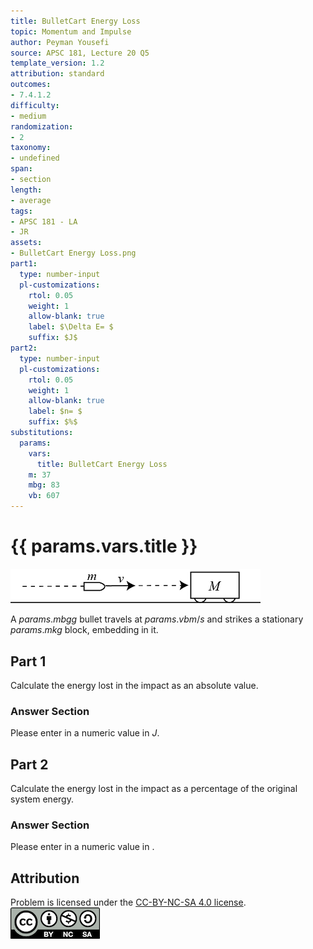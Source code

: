 ```yaml
---
title: BulletCart Energy Loss
topic: Momentum and Impulse
author: Peyman Yousefi
source: APSC 181, Lecture 20 Q5
template_version: 1.2
attribution: standard
outcomes:
- 7.4.1.2
difficulty:
- medium
randomization:
- 2
taxonomy:
- undefined
span:
- section
length:
- average
tags:
- APSC 181 - LA
- JR
assets:
- BulletCart Energy Loss.png
part1:
  type: number-input
  pl-customizations:
    rtol: 0.05
    weight: 1
    allow-blank: true
    label: $\Delta E= $
    suffix: $J$
part2:
  type: number-input
  pl-customizations:
    rtol: 0.05
    weight: 1
    allow-blank: true
    label: $n= $
    suffix: $%$
substitutions:
  params:
    vars:
      title: BulletCart Energy Loss
    m: 37
    mbg: 83
    vb: 607
---
```

# {{ params.vars.title }}
<img src="BulletCart Energy Loss.png" width=400>

A ${{params.mbg}} g$ bullet travels at ${{params.vb}} m/s$ and strikes a stationary ${{params.m}} kg$ block, embedding in it.

## Part 1

Calculate the energy lost in the impact as an absolute value.

### Answer Section

Please enter in a numeric value in $J$.

## Part 2

Calculate the energy lost in the impact as a percentage of the original system energy.

### Answer Section

Please enter in a numeric value in $%$.

## Attribution

Problem is licensed under the [CC-BY-NC-SA 4.0 license](https://creativecommons.org/licenses/by-nc-sa/4.0/).<br> ![The Creative Commons 4.0 license requiring attribution-BY, non-commercial-NC, and share-alike-SA license.](https://raw.githubusercontent.com/firasm/bits/master/by-nc-sa.png)